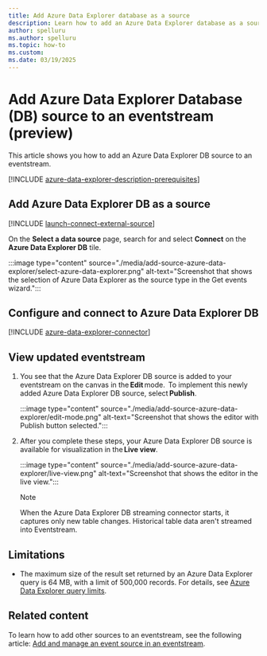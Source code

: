 ```yaml
---
title: Add Azure Data Explorer database as a source
description: Learn how to add an Azure Data Explorer database as a source to a Microsoft Fabric eventstream.
author: spelluru
ms.author: spelluru
ms.topic: how-to
ms.custom:
ms.date: 03/19/2025
---
```


# Add Azure Data Explorer Database (DB) source to an eventstream (preview)   
This article shows you how to add an Azure Data Explorer DB source to an eventstream.  

[!INCLUDE [azure-data-explorer-description-prerequisites](./includes/azure-data-explorer-description-prerequisites.md)]


## Add Azure Data Explorer DB as a source   
[!INCLUDE [launch-connect-external-source](./includes/launch-connect-external-source.md)]

On the **Select a data source** page, search for and select **Connect** on the **Azure Data Explorer DB** tile.

:::image type="content" source="./media/add-source-azure-data-explorer/select-azure-data-explorer.png" alt-text="Screenshot that shows the selection of Azure Data Explorer as the source type in the Get events wizard.":::

## Configure and connect to Azure Data Explorer DB
[!INCLUDE [azure-data-explorer-connector](./includes/azure-data-explorer-connector.md)]

## View updated eventstream

1. You see that the Azure Data Explorer DB source is added to your eventstream on the canvas in the **Edit** mode.  To implement this newly added Azure Data Explorer DB source, select **Publish**.  

    :::image type="content" source="./media/add-source-azure-data-explorer/edit-mode.png" alt-text="Screenshot that shows the editor with Publish button selected.":::
1. After you complete these steps, your Azure Data Explorer DB source is available for visualization in the **Live view**.  

    :::image type="content" source="./media/add-source-azure-data-explorer/live-view.png" alt-text="Screenshot that shows the editor in the live view.":::

    > [!NOTE] 
    > When the Azure Data Explorer DB streaming connector starts, it captures only new table changes. Historical table data aren't streamed into Eventstream. 

## Limitations

- The maximum size of the result set returned by an Azure Data Explorer query is 64 MB, with a limit of 500,000 records. For details, see [Azure Data Explorer query limits](/kusto/concepts/query-limits).

## Related content
To learn how to add other sources to an eventstream, see the following article: [Add and manage an event source in an eventstream](add-manage-eventstream-sources.md).